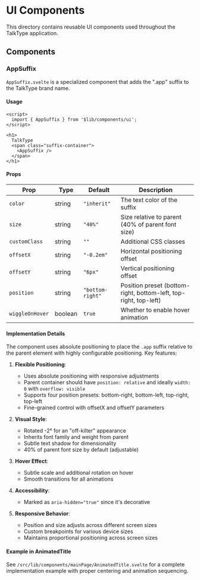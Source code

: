 # UI Components

This directory contains reusable UI components used throughout the TalkType application.

## Components

### AppSuffix

`AppSuffix.svelte` is a specialized component that adds the ".app" suffix to the TalkType brand name.

#### Usage

```svelte
<script>
  import { AppSuffix } from '$lib/components/ui';
</script>

<h1>
  TalkType
  <span class="suffix-container">
    <AppSuffix />
  </span>
</h1>
```

#### Props

| Prop | Type | Default | Description |
|------|------|---------|-------------|
| `color` | string | `"inherit"` | The text color of the suffix |
| `size` | string | `"40%"` | Size relative to parent (40% of parent font size) |
| `customClass` | string | `""` | Additional CSS classes |
| `offsetX` | string | `"-0.2em"` | Horizontal positioning offset |
| `offsetY` | string | `"6px"` | Vertical positioning offset |
| `position` | string | `"bottom-right"` | Position preset (bottom-right, bottom-left, top-right, top-left) |
| `wiggleOnHover` | boolean | `true` | Whether to enable hover animation |

#### Implementation Details

The component uses absolute positioning to place the `.app` suffix relative to the parent element with highly configurable positioning. Key features:

1. **Flexible Positioning**: 
   - Uses absolute positioning with responsive adjustments
   - Parent container should have `position: relative` and ideally `width: 0` with `overflow: visible`
   - Supports four position presets: bottom-right, bottom-left, top-right, top-left
   - Fine-grained control with offsetX and offsetY parameters

2. **Visual Style**:
   - Rotated -2° for an "off-kilter" appearance
   - Inherits font family and weight from parent
   - Subtle text shadow for dimensionality
   - 40% of parent font size by default (adjustable)

3. **Hover Effect**:
   - Subtle scale and additional rotation on hover
   - Smooth transitions for all animations

4. **Accessibility**:
   - Marked as `aria-hidden="true"` since it's decorative

5. **Responsive Behavior**:
   - Position and size adjusts across different screen sizes
   - Custom breakpoints for various device sizes
   - Maintains proportional positioning across screen sizes

#### Example in AnimatedTitle

See `/src/lib/components/mainPage/AnimatedTitle.svelte` for a complete implementation example with proper centering and animation sequencing.